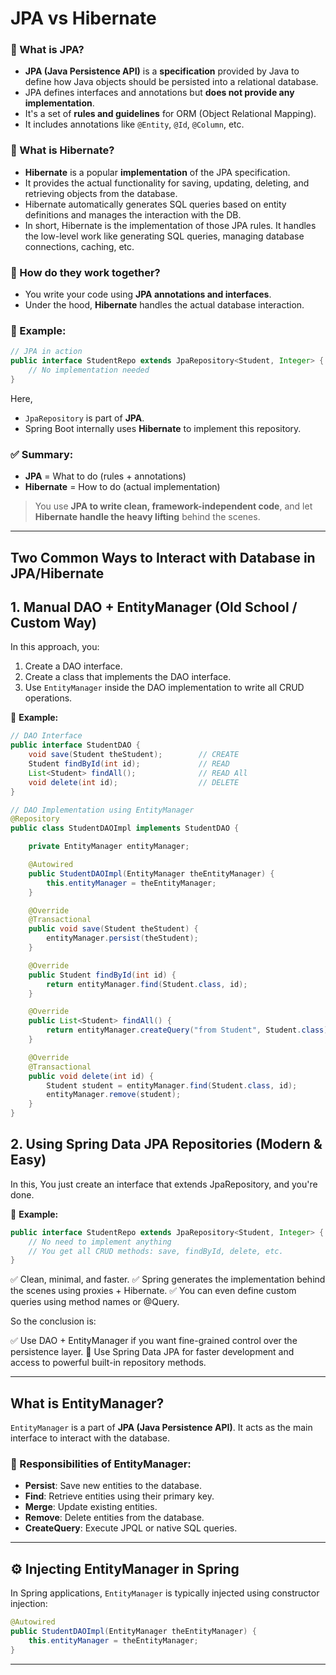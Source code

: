 # **JPA vs Hibernate**

### 🔹 What is JPA?
- **JPA (Java Persistence API)** is a **specification** provided by Java to define how Java objects should be persisted into a relational database.
- JPA defines interfaces and annotations but **does not provide any implementation**.
- It's a set of **rules and guidelines** for ORM (Object Relational Mapping).
- It includes annotations like `@Entity`, `@Id`, `@Column`, etc.

### 🔹 What is Hibernate?
- **Hibernate** is a popular **implementation** of the JPA specification.
- It provides the actual functionality for saving, updating, deleting, and retrieving objects from the database.
- Hibernate automatically generates SQL queries based on entity definitions and manages the interaction with the DB.
- In short, Hibernate is the implementation of those JPA rules. It handles the low-level work like generating SQL queries, managing database connections, caching, etc.

### 🔹 How do they work together?
- You write your code using **JPA annotations and interfaces**.
- Under the hood, **Hibernate** handles the actual database interaction.

### 🔹 Example:
```java
// JPA in action
public interface StudentRepo extends JpaRepository<Student, Integer> {
    // No implementation needed
}
```
Here,
- `JpaRepository` is part of **JPA**.
- Spring Boot internally uses **Hibernate** to implement this repository.

### ✅ Summary:
- **JPA** = What to do (rules + annotations)
- **Hibernate** = How to do (actual implementation)

> You use **JPA to write clean, framework-independent code**, and let **Hibernate handle the heavy lifting** behind the scenes.

---

## Two Common Ways to Interact with Database in JPA/Hibernate

## 1. Manual DAO + EntityManager (Old School / Custom Way)

In this approach, you:

1. Create a DAO interface.
2. Create a class that implements the DAO interface.
3. Use `EntityManager` inside the DAO implementation to write all CRUD operations.

📌 **Example:**

```java
// DAO Interface
public interface StudentDAO {
    void save(Student theStudent);        // CREATE
    Student findById(int id);             // READ
    List<Student> findAll();              // READ All
    void delete(int id);                  // DELETE
}

// DAO Implementation using EntityManager
@Repository
public class StudentDAOImpl implements StudentDAO {

    private EntityManager entityManager;

    @Autowired
    public StudentDAOImpl(EntityManager theEntityManager) {
        this.entityManager = theEntityManager;
    }

    @Override
    @Transactional
    public void save(Student theStudent) {
        entityManager.persist(theStudent);
    }

    @Override
    public Student findById(int id) {
        return entityManager.find(Student.class, id);
    }

    @Override
    public List<Student> findAll() {
        return entityManager.createQuery("from Student", Student.class).getResultList();
    }

    @Override
    @Transactional
    public void delete(int id) {
        Student student = entityManager.find(Student.class, id);
        entityManager.remove(student);
    }
}
```

## 2. Using Spring Data JPA Repositories (Modern & Easy)

In this, You just create an interface that extends JpaRepository, and you're done.

📌 **Example:**

```java
public interface StudentRepo extends JpaRepository<Student, Integer> {
    // No need to implement anything
    // You get all CRUD methods: save, findById, delete, etc.
}
```

✅ Clean, minimal, and faster.
✅ Spring generates the implementation behind the scenes using proxies + Hibernate.
✅ You can even define custom queries using method names or @Query.

So the conclusion is:

✅ Use DAO + EntityManager if you want fine-grained control over the persistence layer.
🚀 Use Spring Data JPA for faster development and access to powerful built-in repository methods.

---

## What is EntityManager?

`EntityManager` is a part of **JPA (Java Persistence API)**. It acts as the main interface to interact with the database.

### 📌 Responsibilities of EntityManager:

- **Persist**: Save new entities to the database.  
- **Find**: Retrieve entities using their primary key.  
- **Merge**: Update existing entities.  
- **Remove**: Delete entities from the database.  
- **CreateQuery**: Execute JPQL or native SQL queries.

---

## ⚙️ Injecting EntityManager in Spring

In Spring applications, `EntityManager` is typically injected using constructor injection:

```java
@Autowired
public StudentDAOImpl(EntityManager theEntityManager) {
    this.entityManager = theEntityManager;
}
```

---